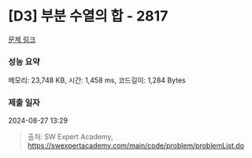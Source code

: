 # [D3] 부분 수열의 합 - 2817 

[문제 링크](https://swexpertacademy.com/main/code/problem/problemDetail.do?contestProbId=AV7IzvG6EksDFAXB) 

### 성능 요약

메모리: 23,748 KB, 시간: 1,458 ms, 코드길이: 1,284 Bytes

### 제출 일자

2024-08-27 13:29



> 출처: SW Expert Academy, https://swexpertacademy.com/main/code/problem/problemList.do